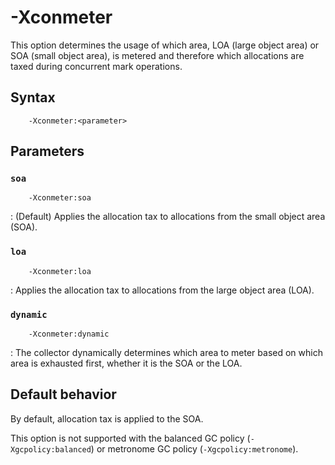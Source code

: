 <!--
* Copyright (c) 2017, 2021 IBM Corp. and others
*
* This program and the accompanying materials are made
* available under the terms of the Eclipse Public License 2.0
* which accompanies this distribution and is available at
* https://www.eclipse.org/legal/epl-2.0/ or the Apache
* License, Version 2.0 which accompanies this distribution and
* is available at https://www.apache.org/licenses/LICENSE-2.0.
*
* This Source Code may also be made available under the
* following Secondary Licenses when the conditions for such
* availability set forth in the Eclipse Public License, v. 2.0
* are satisfied: GNU General Public License, version 2 with
* the GNU Classpath Exception [1] and GNU General Public
* License, version 2 with the OpenJDK Assembly Exception [2].
*
* [1] https://www.gnu.org/software/classpath/license.html
* [2] http://openjdk.java.net/legal/assembly-exception.html
*
* SPDX-License-Identifier: EPL-2.0 OR Apache-2.0 OR GPL-2.0 WITH
* Classpath-exception-2.0 OR LicenseRef-GPL-2.0 WITH Assembly-exception
-->

# -Xconmeter

This option determines the usage of which area, LOA (large object area) or SOA (small object area), is metered and therefore which allocations are taxed during concurrent mark operations.

## Syntax

        -Xconmeter:<parameter>

## Parameters

### `soa`

        -Xconmeter:soa

: (Default) Applies the allocation tax to allocations from the small object area (SOA).

### `loa`

        -Xconmeter:loa

: Applies the allocation tax to allocations from the large object area (LOA).

### `dynamic`

        -Xconmeter:dynamic

: The collector dynamically determines which area to meter based on which area is exhausted first, whether it is the SOA or the LOA.

## Default behavior

By default, allocation tax is applied to the SOA.

This option is not supported with the balanced GC policy (`-Xgcpolicy:balanced`) or metronome GC policy (`-Xgcpolicy:metronome`).


<!-- ==== END OF TOPIC ==== xconmeter.md ==== -->

